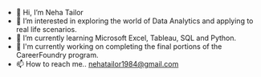 - 👋 Hi, I’m Neha Tailor
- 👀 I’m interested in exploring the world of Data Analytics and applying to real life scenarios.
- 🌱 I’m currently learning Microsoft Excel, Tableau, SQL and Python.
- 💞️ I'm currently working on completing the final portions of the CareerFoundry program.
- 📫 How to reach me.. nehatailor1984@gmail.com

<!---
nehatailor/nehatailor is a ✨ special ✨ repository because its `README.md` (this file) appears on your GitHub profile.
You can click the Preview link to take a look at your changes.
--->
